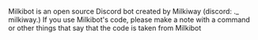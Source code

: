 Milkibot is an open source Discord bot created by Milkiway (discord: ._ milkiway.)
If you use Milkibot's code, please make a note with a command or other things that say that the code is taken from Milkibot
